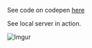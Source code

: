 See code on codepen [here](https://codepen.io/imanuelgittens/pen/EmyJqd)

See local server in action.

![Imgur](http://i.imgur.com/6H1oOg8.gifv)
